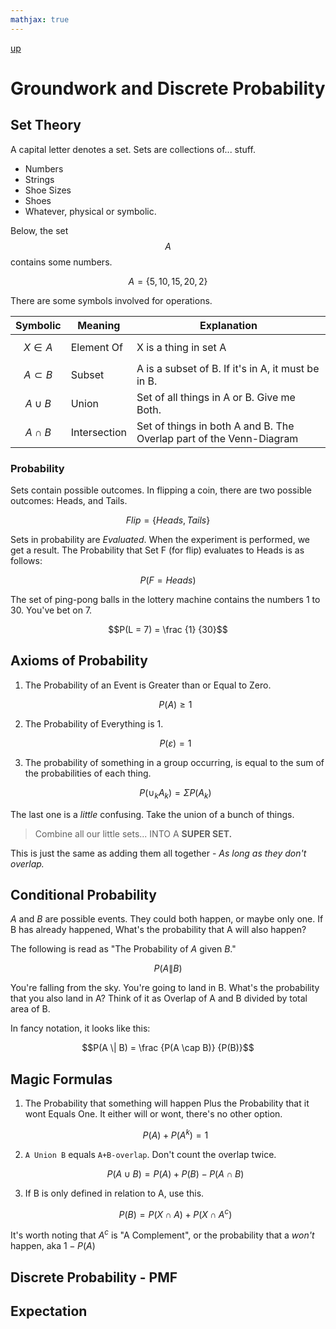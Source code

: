 ```yaml
---
mathjax: true
---
```

[up](../index.md)
# Groundwork and Discrete Probability

## Set Theory

A capital letter denotes a set. Sets are collections of... stuff.
- Numbers
- Strings
- Shoe Sizes
- Shoes
- Whatever, physical or symbolic.

Below, the set $$A$$ contains some numbers.

$$ A = \{ 5, 10, 15, 20, 2 \} $$

There are some symbols involved for operations.

 Symbolic | Meaning | Explanation
 --- | --- | ---
 $$X \in A$$ | Element Of | X is a thing in set A
 $$A \subset B$$ | Subset | A is a subset of B. If it's in A, it must be in B.
 $$A \cup B$$ | Union | Set of all things in A or B. Give me Both.
 $$A \cap B$$ | Intersection | Set of things in both A and B. The Overlap part of the Venn-Diagram

### Probability

Sets contain possible outcomes. In flipping a coin, there are two possible outcomes: Heads, and Tails.

$$ Flip = \{Heads, Tails\}$$

Sets in probability are *Evaluated*. When the experiment is performed, we get a result. The Probability that Set F (for flip) evaluates to Heads is as follows:

$$P(F = Heads)$$

The set of ping-pong balls in the lottery machine contains the numbers 1 to 30. You've bet on 7.

$$P(L = 7) = \frac {1} {30}$$

## Axioms of Probability

1. The Probability of an Event is Greater than or Equal to Zero.

    $$P(A) \geq 1$$

2. The Probability of Everything is 1.

    $$P(\varepsilon) = 1$$

3. The probability of something in a group occurring, is equal to the sum of the probabilities of each thing.

    $$P(\cup_{k}A_{k}) = \Sigma P(A_{k})$$

The last one is a *little* confusing. Take the union of a bunch of things.

> Combine all our little sets... INTO A **SUPER SET.**

This is just the same as adding them all together - *As long as they don't overlap.*

## Conditional Probability

$A$ and $B$ are possible events. They could both happen, or maybe only one. If B has already happened, What's the probability that A will also happen?

The following is read as "The Probability of $A$ given $B$."

$$P(A \| B)$$

You're falling from the sky. You're going to land in B. What's the probability that you also land in A? Think of it as Overlap of A and B divided by total area of B.

In fancy notation, it looks like this:

$$P(A \| B) = \frac {P(A \cap B)} {P(B)}$$

## Magic Formulas

1. The Probability that something will happen Plus the Probability that it wont Equals One. It either will or wont, there's no other option.

    $$P(A)+P(A^k)=1$$

2. `A Union B` equals `A+B-overlap`. Don't count the overlap twice.

    $$P(A \cup B) = P(A) + P(B) - P(A \cap B)$$

3. If B is only defined in relation to A, use this.

    $$P(B)=P(X\cap A)+P(X\cap A^c)$$

It's worth noting that $A^c$ is "A Complement", or the probability that a *won't* happen, aka $1-P(A)$

## Discrete Probability - PMF



## Expectation
